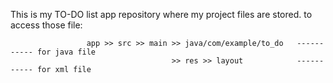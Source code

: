 This is my TO-DO list app repository where my project files are stored.
to access those file: 
                    
                     app >> src >> main >> java/com/example/to_do   ----------- for java file
                                        >> res >> layout            ----------- for xml file
